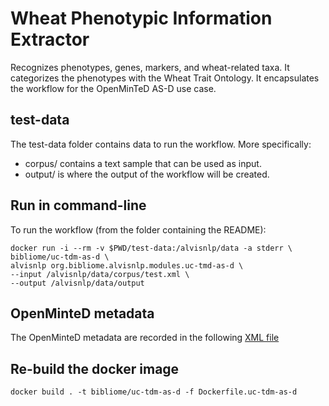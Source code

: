 # Wheat Phenotypic Information Extractor

Recognizes phenotypes, genes, markers, and wheat-related taxa. It categorizes the phenotypes with the Wheat Trait Ontology. It encapsulates the workflow for the OpenMinTeD AS-D use case.

## test-data
The test-data folder contains data to run the workflow. More specifically:
* corpus/ contains a text sample that can be used as input.
* output/ is where the output of the workflow will be created.

## Run in command-line

To run the workflow (from the folder containing the README):

```
docker run -i --rm -v $PWD/test-data:/alvisnlp/data -a stderr \
bibliome/uc-tdm-as-d \
alvisnlp org.bibliome.alvisnlp.modules.uc-tmd-as-d \
--input /alvisnlp/data/corpus/test.xml \
--output /alvisnlp/data/output
```

<!--- ```docker run -i --rm -v $PWD/test-data/:/as-d/data ldeleger/uc-tdm-as-d-docker alvisnlp -J "-Xmx30g" -entity inputfile /as-d/data/corpus/test.txt -entity outdir /as-d/data/output plans/tag_WoS_abstracts.plan``` --->

## OpenMinteD metadata

The OpenMinteD metadata are recorded in the following [XML file](uc-tdm-as-d.omtd.v3.0.2)

## Re-build the docker image

```docker build . -t bibliome/uc-tdm-as-d -f Dockerfile.uc-tdm-as-d```
